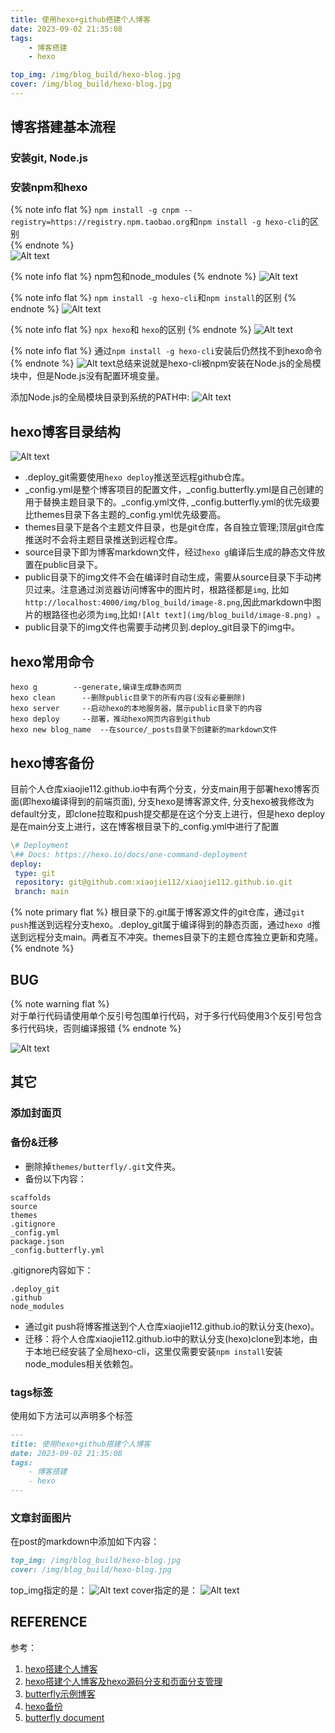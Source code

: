 ```yaml
---
title: 使用hexo+github搭建个人博客
date: 2023-09-02 21:35:08
tags:
    - 博客搭建
    - hexo

top_img: /img/blog_build/hexo-blog.jpg
cover: /img/blog_build/hexo-blog.jpg
---
```



## 博客搭建基本流程
### 安装git, Node.js<br>

### 安装npm和hexo<br>
{% note info flat %}
`npm install -g cnpm --registry=https://registry.npm.taobao.org`和`npm install -g hexo-cli`的区别  
{% endnote %}  
![Alt text](img/blog_build/image.png)

{% note info flat %}
npm包和node_modules
{% endnote %}
![Alt text](img/blog_build/image-1.png)

{% note info flat %}
`npm install -g hexo-cli`和`npm install`的区别
{% endnote %}
![Alt text](img/blog_build/image-2.png)


{% note info flat %}
`npx hexo`和 `hexo`的区别
{% endnote %}
![Alt text](img/blog_build/image-3.png)

{% note info flat %}
通过`npm install -g hexo-cli`安装后仍然找不到hexo命令
{% endnote %}
![Alt text](img/blog_build/image-4.png)总结来说就是hexo-cli被npm安装在Node.js的全局模块中，但是Node.js没有配置环境变量。     

添加Node.js的全局模块目录到系统的PATH中:
![Alt text](img/blog_build/image-5.png)  

## hexo博客目录结构 
![Alt text](img/blog_build/image-8.png)  



- .deploy_git需要使用`hexo deploy`推送至远程github仓库。
- _config.yml是整个博客项目的配置文件，_config.butterfly.yml是自己创建的用于替换主题目录下的。_config.yml文件, _config.butterfly.yml的优先级要比themes目录下各主题的_config.yml优先级要高。
- themes目录下是各个主题文件目录，也是git仓库，各自独立管理;顶层git仓库推送时不会将主题目录推送到远程仓库。
- source目录下即为博客markdown文件，经过`hexo g`编译后生成的静态文件放置在public目录下。
- public目录下的img文件不会在编译时自动生成，需要从source目录下手动拷贝过来。注意通过浏览器访问博客中的图片时，根路径都是`img`, 比如`http://localhost:4000/img/blog_build/image-8.png`,因此markdown中图片的根路径也必须为`img`,比如`![Alt text](img/blog_build/image-8.png) `。
- public目录下的img文件也需要手动拷贝到.deploy_git目录下的img中。


## hexo常用命令
<!-- ![Alt text](img/blog_build/image-7.png)   -->
```shell
hexo g        --generate,编译生成静态网页
hexo clean      --删除public目录下的所有内容(没有必要删除)
hexo server     --启动hexo的本地服务器，展示public目录下的内容
hexo deploy     --部署，推动hexo网页内容到github
hexo new blog_name  --在source/_posts目录下创建新的markdown文件
```

## hexo博客备份
目前个人仓库xiaojie112.github.io中有两个分支，分支main用于部署hexo博客页面(即hexo编译得到的前端页面), 分支hexo是博客源文件, 分支hexo被我修改为default分支，即clone拉取和push提交都是在这个分支上进行，但是hexo deploy是在main分支上进行，这在博客根目录下的_config.yml中进行了配置

```yaml
\# Deployment
\## Docs: https://hexo.io/docs/one-command-deployment
deploy:
 type: git
 repository: git@github.com:xiaojie112/xiaojie112.github.io.git
 branch: main
```
{% note primary flat %}
根目录下的.git属于博客源文件的git仓库，通过`git push`推送到远程分支hexo。.deploy_git属于编译得到的静态页面，通过`hexo d`推送到远程分支main。两者互不冲突。themes目录下的主题仓库独立更新和克隆。
{% endnote %}

## BUG
{% note warning flat %}  
对于单行代码请使用单个反引号包围单行代码，对于多行代码使用3个反引号包含多行代码块，否则编译报错
{% endnote %}  

![Alt text](img/blog_build/image-6.png)


## 其它
### 添加封面页  
### 备份&迁移
- 删除掉`themes/butterfly/.git`文件夹。
- 备份以下内容：
```shell
scaffolds
source
themes
.gitignore
_config.yml
package.json
_config.butterfly.yml
```
.gitignore内容如下：
```shell
.deploy_git
.github
node_modules
```
- 通过git push将博客推送到个人仓库xiaojie112.github.io的默认分支(hexo)。
- 迁移：将个人仓库xiaojie112.github.io中的默认分支(hexo)clone到本地，由于本地已经安装了全局hexo-cli，这里仅需要安装`npm install`安装node_modules相关依赖包。
### tags标签
使用如下方法可以声明多个标签
```markdown
---
title: 使用hexo+github搭建个人博客
date: 2023-09-02 21:35:08
tags:
    - 博客搭建
    - hexo
---

```

### 文章封面图片
在post的markdown中添加如下内容：
```markdown
top_img: /img/blog_build/hexo-blog.jpg
cover: /img/blog_build/hexo-blog.jpg
```
top_img指定的是：
![Alt text](img/blog_build/image-10.png)
cover指定的是：
![Alt text](img/blog_build/image-9.png)

## REFERENCE
参考：
1. [hexo搭建个人博客](https://blog.csdn.net/weixin_45019350/article/details/121901433?ops_request_misc=%7B%22request%5Fid%22%3A%22169365558316800188546837%22%2C%22scm%22%3A%2220140713.130102334..%22%7D)
2. [hexo搭建个人博客及hexo源码分支和页面分支管理](https://blog.csdn.net/sinat_37781304/article/details/82729029?ops_request_misc=%257B%2522request%255Fid%2522%253A%2522169365558316800188546837%2522%252C%2522scm%2522%253A%252220140713.130102334..%2522%257D&request_id=169365558316800188546837&biz_id=0&utm_medium=distribute.pc_search_result.none-task-blog-2~all~top_positive~default-1-82729029-null-null.142^v93^chatsearchT3_2&utm_term=hexo%E6%90%AD%E5%BB%BA%E4%B8%AA%E4%BA%BA%E5%8D%9A%E5%AE%A2&spm=1018.2226.3001.4187)
3. [butterfly示例博客](https://butterfly.js.org/link/#%E7%A4%BA%E4%BE%8B)
4. [hexo备份](https://blog.fufu.ink/2023/02/hexobackuphouhou.html)
5. [butterfly document](https://butterfly.js.org/en/posts/butterfly-docs-en-get-started/)
<br>